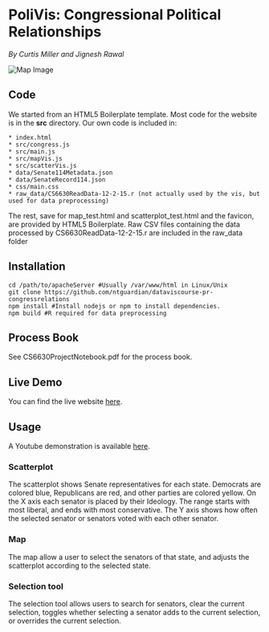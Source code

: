 # PoliVis: Congressional Political Relationships

*By Curtis Miller and Jignesh Rawal*

![Map Image](./mapVisScreenshot1.png)

## Code  
We started from an HTML5 Boilerplate template. Most code for the website is in the **src** directory. Our own code is included in:

	* index.html
	* src/congress.js
	* src/main.js
	* src/mapVis.js
	* src/scatterVis.js
	* data/Senate114Metadata.json
	* data/SenateRecord114.json
	* css/main.css
	* raw_data/CS6630ReadData-12-2-15.r (not actually used by the vis, but used for data preprocessing)

The rest, save for map_test.html and scatterplot_test.html and the favicon, are provided by HTML5 Boilerplate. Raw CSV files containing the data processed by CS6630ReadData-12-2-15.r are included in the raw_data folder

## Installation  
```shell
cd /path/to/apacheServer #Usually /var/www/html in Linux/Unix 
git clone https://github.com/ntguardian/dataviscourse-pr-congressrelations
npm install #Install nodejs or npm to install dependencies.
npm build #R required for data preprocessing
```

## Process Book  
See CS6630ProjectNotebook.pdf for the process book.

## Live Demo  
You can find the live website [here](http://ntguardian.github.io).

## Usage

A Youtube demonstration is available [here](https://www.youtube.com/watch?v=wa0vqh6O1Qw).

### Scatterplot
The scatterplot shows Senate representatives for each state.  Democrats are colored blue, Republicans are red, and other parties are colored yellow. 
On the X axis each senator is placed by their Ideology. The range starts with most liberal, and ends with most conservative. 
The Y axis shows how often the selected senator or senators voted with each other senator.

### Map
The map allow a user to select the senators of that state, and adjusts the scatterplot according to the selected state.

### Selection tool
The selection tool allows users to search for senators, clear the current selection, toggles whether selecting a senator adds to the current selection, or overrides the current selection.
